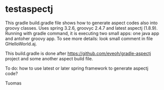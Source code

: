 # testaspectj
This gradle build.gradle file shows how to generate aspect codes also into groovy classes. 
Uses spring 3.2.6, groovyc 2.4.7 and latest aspectj (1.8.9). Running with gradle command, it is executing two small apps: one java app and
antoher groovy app. To see more details: look small comment in file GHelloWorld.aj.

This build.gradle is done after https://github.com/eveoh/gradle-aspectj project and some another aspect build file.

To do: how to use latest or later spring framework to generate aspectj code?

Tuomas
